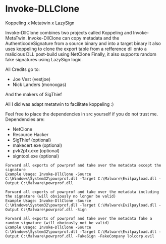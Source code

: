 # Invoke-DLLClone
Koppeling x Metatwin x LazySign

 Invoke-DllClone combines two projects called Koppeling and Invoke-MetaTwin. 
 Invoke-DllClone can copy metadata and the AuthenticodeSignature from a source binary and into a target binary
 It also uses koppeling to clone the export table from a refference dll onto a malicious DLL post-build using NetClone
 Finally, it also supports random fake signatures using LazySign logic.
    

All Credits go to: 
* Joe Vest (vestjoe)
* Nick Landers (monoxgas)

And the makers of SigThief

All I did was adapt metatwin to facilitate koppeling :) 

Feel free to place the dependencies in src yourself if you do not trust me.
Dependencies are:
 * NetClone
 * Resource Hacker
 * SigThief (optional)
 * makecert.exe (optional)
 * pvk2pfx.exe (optional)
 * signtool.exe (optional)

```
Forward all exports of powrprof and take over the metadata except the signature
Example Usage: Invoke-DllClone -Source C:\Windows\System32\powrprof.dll -Target C:\Malware\Evilpayload.dll -Output C:\Malware\powrprof.dll

Forward all exports of powrprof and take over the metadata including the signature (will obviously no longer be valid)
Example Usage: Invoke-DllClone -Source C:\Windows\System32\powrprof.dll -Target C:\Malware\Evilpayload.dll -Output C:\Malware\powrprof.dll -Sign

Forward all exports of powrprof and take over the metadata fake a random signature (will obviously not be valid)
Example Usage: Invoke-DllClone -Source C:\Windows\System32\powrprof.dll -Target C:\Malware\Evilpayload.dll -Output C:\Malware\powrprof.dll -FakeSign -FakeCompany lolcorp.evil

```
